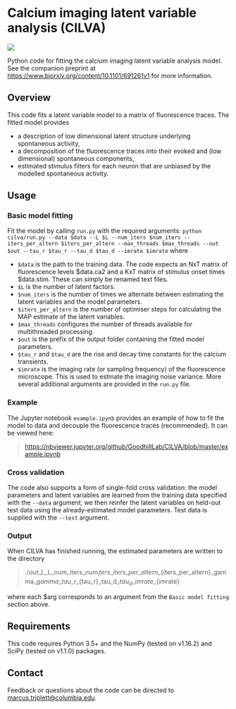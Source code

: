 # Calcium imaging latent variable analysis (CILVA)
![](https://img.shields.io/github/license/GoodhillLab/CILVA.svg)

Python code for fitting the calcium imaging latent variable analysis model. See the companion preprint at https://www.biorxiv.org/content/10.1101/691261v1 for more information.

## Overview

This code fits a latent variable model to a matrix of fluorescence traces. The fitted model provides
- a description of low dimensional latent structure underlying spontaneous activity,
- a decomposition of the fluorescence traces into their evoked and (low dimensional) spontaneous components,
- estimated stimulus filters for each neuron that are unbiased by the modelled spontaneous activity.

## Usage
### Basic model fitting
Fit the model by calling `run.py` with the required arguments: `python cilva/run.py --data $data --L $L --num_iters $num_iters --iters_per_altern $iters_per_altern --max_threads $max_threads --out $out --tau_r $tau_r --tau_d $tau_d --imrate $imrate` where
- `$data` is the path to the training data. The code expects an NxT matrix of fluorescence levels $data.ca2 and a KxT matrix of stimulus onset times $data.stim. These can simply be renamed text files.
- `$L` is the number of latent factors.
- `$num_iters` is the number of times we alternate between estimating the latent variables and the model parameters.
- `$iters_per_altern` is the number of optimiser steps for calculating the MAP estimate of the latent variables.
- `$max_threads` configures the number of threads available for multithreaded processing.
- `$out` is the prefix of the output folder containing the fitted model parameters.
- `$tau_r` and `$tau_d` are the rise and decay time constants for the calcium transients.
- `$imrate` is the imaging rate (or sampling frequency) of the fluorescence microscope. This is used to estmate the imaging noise variance.
More several additional arguments are provided in the `run.py` file.
### Example
The Jupyter notebook `example.ipynb` provides an example of how to fit the model to data and decouple the fluorescence traces (recommended). It can be viewed here:
> https://nbviewer.jupyter.org/github/GoodhillLab/CILVA/blob/master/example.ipynb
### Cross validation
The code also supports a form of single-fold cross validation: the model parameters and latent variables are learned from the training data specified with the `--data` argument, we then reinfer the latent variables on held-out test data using the already-estimated model parameters. Test data is supplied with the `--test` argument.
### Output
When CILVA has finished running, the estimated parameters are written to the directory
>./$out\_L\_$L\_num\_iters\_${num_iters}\_iters\_per\_altern\_${iters_per_altern}\_gamma\_$gamma\_tau\_r\_${tau_r}\_tau\_d\_${tau_d}\_imrate\_${imrate}

where each $arg corresponds to an argument from the `Basic model fitting` section above.

## Requirements
This code requires Python 3.5+ and the NumPy (tested on v1.16.2) and SciPy (tested on v1.1.0) packages.

## Contact
Feedback or questions about the code can be directed to [marcus.triplett@columbia.edu](marcus.triplett@columbia.edu).
